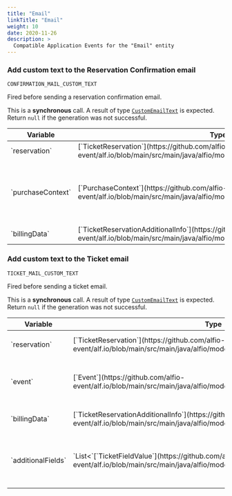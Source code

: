 ```yaml
---
title: "Email"
linkTitle: "Email"
weight: 10
date: 2020-11-26
description: >
  Compatible Application Events for the "Email" entity
---
```


### Add custom text to the Reservation Confirmation email
`CONFIRMATION_MAIL_CUSTOM_TEXT`

Fired before sending a reservation confirmation email.

This is a **synchronous** call. 
A result of type [`CustomEmailText`](https://github.com/alfio-event/alf.io/blob/main/src/main/java/alfio/model/extension/CustomEmailText.java) is expected. Return `null` if the generation was not successful. 
<div class="table-responsive table-hover">
    <table class="table table-sm">
        <thead>
            <tr>
                <th>Variable</th>
                <th>Type</th>
                <th>About</th>
            </tr>
        </thead>
        <tbody>
            <tr>
                <td>`reservation`</td>
                <td>[`TicketReservation`](https://github.com/alfio-event/alf.io/blob/main/src/main/java/alfio/model/TicketReservation.java)</td>
                <td>Details about the reservation</td>
            </tr>
            <tr>
                <td>`purchaseContext`</td>
                <td>[`PurchaseContext`](https://github.com/alfio-event/alf.io/blob/main/src/main/java/alfio/model/PurchaseContext.java)</td>
                <td>The PurchaseContext (Event or Subscription) for which the reservation has been made</td>
            </tr>
            <tr>
                <td>`billingData`</td>
                <td>[`TicketReservationAdditionalInfo`](https://github.com/alfio-event/alf.io/blob/main/src/main/java/alfio/model/TicketReservationAdditionalInfo.java)</td>
                <td>Billing info for the reservation</td>
            </tr>
        </tbody>
    </table>
</div>


### Add custom text to the Ticket email
`TICKET_MAIL_CUSTOM_TEXT`

Fired before sending a ticket email.

This is a **synchronous** call. 
A result of type [`CustomEmailText`](https://github.com/alfio-event/alf.io/blob/main/src/main/java/alfio/model/extension/CustomEmailText.java) is expected. Return `null` if the generation was not successful. 
<div class="table-responsive table-hover">
    <table class="table table-sm">
        <thead>
            <tr>
                <th>Variable</th>
                <th>Type</th>
                <th>About</th>
            </tr>
        </thead>
        <tbody>
            <tr>
                <td>`reservation`</td>
                <td>[`TicketReservation`](https://github.com/alfio-event/alf.io/blob/main/src/main/java/alfio/model/TicketReservation.java)</td>
                <td>Details about the reservation</td>
            </tr>
            <tr>
                <td>`event`</td>
                <td>[`Event`](https://github.com/alfio-event/alf.io/blob/main/src/main/java/alfio/model/Event.java)</td>
                <td>The Event for which the ticket has been confirmeds</td>
            </tr>
            <tr>
                <td>`billingData`</td>
                <td>[`TicketReservationAdditionalInfo`](https://github.com/alfio-event/alf.io/blob/main/src/main/java/alfio/model/TicketReservationAdditionalInfo.java)</td>
                <td>Billing info for the reservation</td>
            </tr>
            <tr>
                <td>`additionalFields`</td>
                <td>`List<`[`TicketFieldValue`](https://github.com/alfio-event/alf.io/blob/main/src/main/java/alfio/model/TicketFieldValue.java)`>`</td>
                <td>Additional info provided for the ticket holder</td>
            </tr>
        </tbody>
    </table>
</div>
